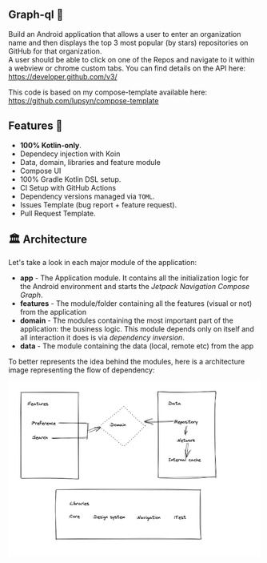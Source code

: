 ## Graph-ql  🤖
Build an Android application that allows a user to enter an organization name and then displays the top 3 most popular (by stars) repositories on GitHub for that organization.   
A user should be able to click on one of the Repos and navigate to it within a webview or chrome custom tabs.
You can find details on the API here: https://developer.github.com/v3/

This code is based on my compose-template available here: https://github.com/lupsyn/compose-template

## Features 🎨

- **100% Kotlin-only**.
- Dependecy injection with Koin
- Data, domain, libraries and feature module
- Compose UI
- 100% Gradle Kotlin DSL setup.
- CI Setup with GitHub Actions
- Dependency versions managed via `TOML`.
- Issues Template (bug report + feature request).
- Pull Request Template.

## 🏛 Architecture

Let's take a look in each major module of the application:

* **app** - The Application module. It contains all the initialization logic for the Android
  environment and starts the _Jetpack Navigation Compose Graph_.
* **features** - The module/folder containing all the features (visual or not) from the application
* **domain** - The modules containing the most important part of the application: the business
  logic. This module depends only on itself and all interaction it does is via _dependency
  inversion_.
* **data** - The module containing the data (local, remote etc) from the app

To better represents the idea behind the modules, here is a architecture image representing the flow
of dependency:

![NY-challenge](assets/arch.png)

